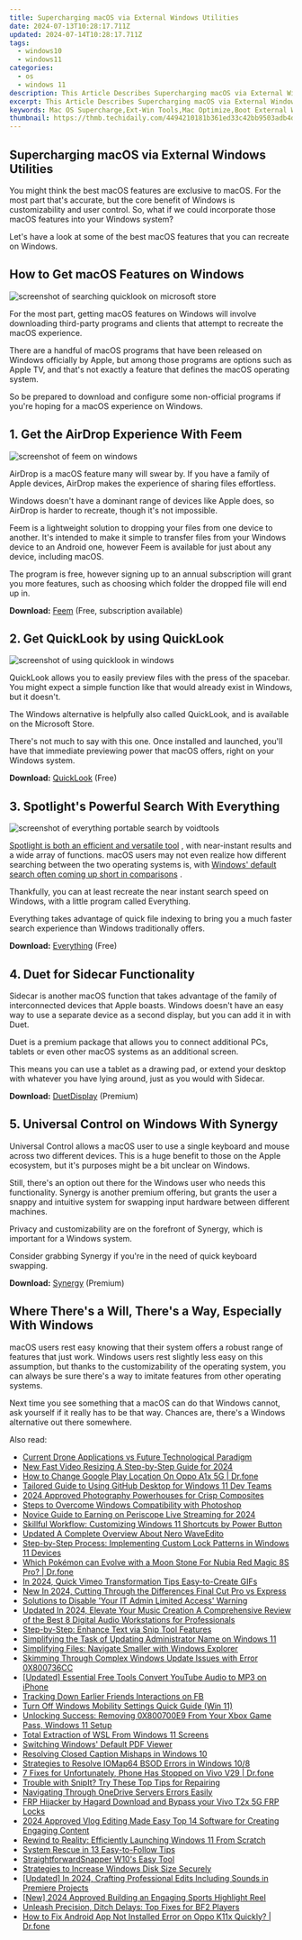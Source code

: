 ```yaml
---
title: Supercharging macOS via External Windows Utilities
date: 2024-07-13T10:28:17.711Z
updated: 2024-07-14T10:28:17.711Z
tags:
  - windows10
  - windows11
categories:
  - os
  - windows 11
description: This Article Describes Supercharging macOS via External Windows Utilities
excerpt: This Article Describes Supercharging macOS via External Windows Utilities
keywords: Mac OS Supercharge,Ext-Win Tools,Mac Optimize,Boot External Win,Mac Performance Boost,Cross-Platform Enhance,Windows Mac Linkup
thumbnail: https://thmb.techidaily.com/4494210181b361ed33c42bb9503adb4d12c1be013a2d22176a91ef5b8d6bd2e7.jpg
---
```


## Supercharging macOS via External Windows Utilities

 You might think the best macOS features are exclusive to macOS. For the most part that's accurate, but the core benefit of Windows is customizability and user control. So, what if we could incorporate those macOS features into your Windows system?

 Let's have a look at some of the best macOS features that you can recreate on Windows.

## How to Get macOS Features on Windows

![screenshot of searching quicklook on microsoft store](https://static1.makeuseofimages.com/wordpress/wp-content/uploads/2023/03/screenshot_of_quicklook_search_on_microsoft_store.jpg)

 For the most part, getting macOS features on Windows will involve downloading third-party programs and clients that attempt to recreate the macOS experience.

 There are a handful of macOS programs that have been released on Windows officially by Apple, but among those programs are options such as Apple TV, and that's not exactly a feature that defines the macOS operating system.

 So be prepared to download and configure some non-official programs if you're hoping for a macOS experience on Windows.

## 1\. Get the AirDrop Experience With Feem

![screenshot of feem on windows](https://static1.makeuseofimages.com/wordpress/wp-content/uploads/2023/03/screenshot_of_feem_on_windows.jpg)

 AirDrop is a macOS feature many will swear by. If you have a family of Apple devices, AirDrop makes the experience of sharing files effortless.

 Windows doesn't have a dominant range of devices like Apple does, so AirDrop is harder to recreate, though it's not impossible.

 Feem is a lightweight solution to dropping your files from one device to another. It's intended to make it simple to transfer files from your Windows device to an Android one, however Feem is available for just about any device, including macOS.

 The program is free, however signing up to an annual subscription will grant you more features, such as choosing which folder the dropped file will end up in.

**Download:** [Feem](https://feem.io/#download) (Free, subscription available)

## 2\. Get QuickLook by using QuickLook

![screenshot of using quicklook in windows](https://static1.makeuseofimages.com/wordpress/wp-content/uploads/2023/03/screenshot_of_quicklook_windows.jpg)

 QuickLook allows you to easily preview files with the press of the spacebar. You might expect a simple function like that would already exist in Windows, but it doesn't.

 The Windows alternative is helpfully also called QuickLook, and is available on the Microsoft Store.

 There's not much to say with this one. Once installed and launched, you'll have that immediate previewing power that macOS offers, right on your Windows system.

**Download:** [QuickLook](https://apps.microsoft.com/store/detail/quicklook/9NV4BS3L1H4S?hl=en-us&gl=us) (Free)

## 3\. Spotlight's Powerful Search With Everything

![screenshot of everything portable search by voidtools](https://static1.makeuseofimages.com/wordpress/wp-content/uploads/2022/08/2_screenshot_of_everything_voidtools.jpg)

[Spotlight is both an efficient and versatile tool](https://www.makeuseof.com/spotlight-search-on-mac-beginners-guide/) , with near-instant results and a wide array of functions. macOS users may not even realize how different searching between the two operating systems is, with [Windows' default search often coming up short in comparisons](https://www.makeuseof.com/windows-search-is-too-slow-tricks/) .

 Thankfully, you can at least recreate the near instant search speed on Windows, with a little program called Everything.

 Everything takes advantage of quick file indexing to bring you a much faster search experience than Windows traditionally offers.

**Download:** [Everything](https://www.voidtools.com) (Free)

## 4\. Duet for Sidecar Functionality

 Sidecar is another macOS function that takes advantage of the family of interconnected devices that Apple boasts. Windows doesn't have an easy way to use a separate device as a second display, but you can add it in with Duet.

 Duet is a premium package that allows you to connect additional PCs, tablets or even other macOS systems as an additional screen.

 This means you can use a tablet as a drawing pad, or extend your desktop with whatever you have lying around, just as you would with Sidecar.

**Download:** [DuetDisplay](https://www.duetdisplay.com) (Premium)

## 5\. Universal Control on Windows With Synergy

 Universal Control allows a macOS user to use a single keyboard and mouse across two different devices. This is a huge benefit to those on the Apple ecosystem, but it's purposes might be a bit unclear on Windows.

 Still, there's an option out there for the Windows user who needs this functionality. Synergy is another premium offering, but grants the user a snappy and intuitive system for swapping input hardware between different machines.

 Privacy and customizability are on the forefront of Synergy, which is important for a Windows system.

 Consider grabbing Synergy if you're in the need of quick keyboard swapping.

**Download:** [Synergy](https://symless.com/synergy) (Premium)

## Where There's a Will, There's a Way, Especially With Windows

 macOS users rest easy knowing that their system offers a robust range of features that just work. Windows users rest slightly less easy on this assumption, but thanks to the customizability of the operating system, you can always be sure there's a way to imitate features from other operating systems.

 Next time you see something that a macOS can do that Windows cannot, ask yourself if it really has to be that way. Chances are, there's a Windows alternative out there somewhere.

<ins class="adsbygoogle"
     style="display:block"
     data-ad-format="autorelaxed"
     data-ad-client="ca-pub-7571918770474297"
     data-ad-slot="1223367746"></ins>



<ins class="adsbygoogle"
     style="display:block"
     data-ad-client="ca-pub-7571918770474297"
     data-ad-slot="8358498916"
     data-ad-format="auto"
     data-full-width-responsive="true"></ins>



<span class="atpl-alsoreadstyle">Also read:</span>
<div><ul>
<li><a href="https://extra-hints.techidaily.com/current-drone-applications-vs-future-technological-paradigm/"><u>Current Drone Applications vs Future Technological Paradigm</u></a></li>
<li><a href="https://video-creation-software.techidaily.com/new-fast-video-resizing-a-step-by-step-guide-for-2024/"><u>New Fast Video Resizing A Step-by-Step Guide for 2024</u></a></li>
<li><a href="https://fake-location.techidaily.com/how-to-change-google-play-location-on-oppo-a1x-5g-drfone-by-drfone-virtual-android/"><u>How to Change Google Play Location On Oppo A1x 5G | Dr.fone</u></a></li>
<li><a href="https://win11.techidaily.com/tailored-guide-to-using-github-desktop-for-windows-11-dev-teams/"><u>Tailored Guide to Using GitHub Desktop for Windows 11 Dev Teams</u></a></li>
<li><a href="https://extra-approaches.techidaily.com/2024-approved-photography-powerhouses-for-crisp-composites/"><u>2024 Approved  Photography Powerhouses for Crisp Composites</u></a></li>
<li><a href="https://win11.techidaily.com/steps-to-overcome-windows-compatibility-with-photoshop/"><u>Steps to Overcome Windows Compatibility with Photoshop</u></a></li>
<li><a href="https://extra-skills.techidaily.com/novice-guide-to-earning-on-periscope-live-streaming-for-2024/"><u>Novice Guide to Earning on Periscope Live Streaming for 2024</u></a></li>
<li><a href="https://win11.techidaily.com/skillful-workflow-customizing-windows-11-shortcuts-by-power-button/"><u>Skillful Workflow: Customizing Windows 11 Shortcuts by Power Button</u></a></li>
<li><a href="https://audio-shaping.techidaily.com/updated-a-complete-overview-about-nero-waveedito/"><u>Updated A Complete Overview About Nero WaveEdito</u></a></li>
<li><a href="https://win11.techidaily.com/step-by-step-process-implementing-custom-lock-patterns-in-windows-11-devices/"><u>Step-by-Step Process: Implementing Custom Lock Patterns in Windows 11 Devices</u></a></li>
<li><a href="https://pokemon-go-android.techidaily.com/which-pokemon-can-evolve-with-a-moon-stone-for-nubia-red-magic-8s-pro-drfone-by-drfone-virtual-android/"><u>Which Pokémon can Evolve with a Moon Stone For Nubia Red Magic 8S Pro? | Dr.fone</u></a></li>
<li><a href="https://vimeo-videos.techidaily.com/in-2024-quick-vimeo-transformation-tips-easy-to-create-gifs/"><u>In 2024, Quick Vimeo Transformation Tips  Easy-to-Create GIFs</u></a></li>
<li><a href="https://ai-video-tools.techidaily.com/new-in-2024-cutting-through-the-differences-final-cut-pro-vs-express/"><u>New In 2024, Cutting Through the Differences Final Cut Pro vs Express</u></a></li>
<li><a href="https://win11.techidaily.com/solutions-to-disable-your-it-admin-limited-access-warning/"><u>Solutions to Disable 'Your IT Admin Limited Access' Warning</u></a></li>
<li><a href="https://sound-optimizing.techidaily.com/updated-in-2024-elevate-your-music-creation-a-comprehensive-review-of-the-best-8-digital-audio-workstations-for-professionals/"><u>Updated In 2024, Elevate Your Music Creation A Comprehensive Review of the Best 8 Digital Audio Workstations for Professionals</u></a></li>
<li><a href="https://win11.techidaily.com/step-by-step-enhance-text-via-snip-tool-features/"><u>Step-by-Step: Enhance Text via Snip Tool Features</u></a></li>
<li><a href="https://win11.techidaily.com/simplifying-the-task-of-updating-administrator-name-on-windows-11/"><u>Simplifying the Task of Updating Administrator Name on Windows 11</u></a></li>
<li><a href="https://win11.techidaily.com/simplifying-files-navigate-smaller-with-windows-explorer/"><u>Simplifying Files: Navigate Smaller with Windows Explorer</u></a></li>
<li><a href="https://win11.techidaily.com/skimming-through-complex-windows-update-issues-with-error-0x800736cc/"><u>Skimming Through Complex Windows Update Issues with Error 0X800736CC</u></a></li>
<li><a href="https://youtube-zero.techidaily.com/ed-essential-free-tools-convert-youtube-audio-to-mp3-on-iphone/"><u>[Updated] Essential Free Tools  Convert YouTube Audio to MP3 on iPhone</u></a></li>
<li><a href="https://facebook.techidaily.com/tracking-down-earlier-friends-interactions-on-fb/"><u>Tracking Down Earlier Friends Interactions on FB</u></a></li>
<li><a href="https://win11.techidaily.com/turn-off-windows-mobility-settings-quick-guide-win-11/"><u>Turn Off Windows Mobility Settings Quick Guide (Win 11)</u></a></li>
<li><a href="https://win11.techidaily.com/unlocking-success-removing-0x800700e9-from-your-xbox-game-pass-windows-11-setup/"><u>Unlocking Success: Removing 0X800700E9 From Your Xbox Game Pass, Windows 11 Setup</u></a></li>
<li><a href="https://win11.techidaily.com/total-extraction-of-wsl-from-windows-11-screens/"><u>Total Extraction of WSL From Windows 11 Screens</u></a></li>
<li><a href="https://win11.techidaily.com/switching-windows-default-pdf-viewer/"><u>Switching Windows' Default PDF Viewer</u></a></li>
<li><a href="https://win11.techidaily.com/resolving-closed-caption-mishaps-in-windows-10/"><u>Resolving Closed Caption Mishaps in Windows 10</u></a></li>
<li><a href="https://win11.techidaily.com/strategies-to-resolve-iomap64-bsod-errors-in-windows-108/"><u>Strategies to Resolve IOMap64 BSOD Errors in Windows 10/8</u></a></li>
<li><a href="https://howto.techidaily.com/7-fixes-for-unfortunately-phone-has-stopped-on-vivo-v29-drfone-by-drfone-fix-android-problems-fix-android-problems/"><u>7 Fixes for Unfortunately, Phone Has Stopped on Vivo V29 | Dr.fone</u></a></li>
<li><a href="https://win11.techidaily.com/trouble-with-snipit-try-these-top-tips-for-repairing/"><u>Trouble with SnipIt? Try These Top Tips for Repairing</u></a></li>
<li><a href="https://win11.techidaily.com/navigating-through-onedrive-servers-errors-easily/"><u>Navigating Through OneDrive Servers Errors Easily</u></a></li>
<li><a href="https://bypass-frp.techidaily.com/frp-hijacker-by-hagard-download-and-bypass-your-vivo-t2x-5g-frp-locks-by-drfone-android/"><u>FRP Hijacker by Hagard Download and Bypass your Vivo T2x 5G FRP Locks</u></a></li>
<li><a href="https://video-content-creator.techidaily.com/2024-approved-vlog-editing-made-easy-top-14-software-for-creating-engaging-content/"><u>2024 Approved Vlog Editing Made Easy Top 14 Software for Creating Engaging Content</u></a></li>
<li><a href="https://win11.techidaily.com/rewind-to-reality-efficiently-launching-windows-11-from-scratch/"><u>Rewind to Reality: Efficiently Launching Windows 11 From Scratch</u></a></li>
<li><a href="https://win11.techidaily.com/system-rescue-in-13-easy-to-follow-tips/"><u>System Rescue in 13 Easy-to-Follow Tips</u></a></li>
<li><a href="https://screen-recording.techidaily.com/straightforwardsnapper-w10s-easy-tool/"><u>StraightforwardSnapper  W10's Easy Tool</u></a></li>
<li><a href="https://win11.techidaily.com/strategies-to-increase-windows-disk-size-securely/"><u>Strategies to Increase Windows Disk Size Securely</u></a></li>
<li><a href="https://fox-friendly.techidaily.com/updated-in-2024-crafting-professional-edits-including-sounds-in-premiere-projects/"><u>[Updated] In 2024, Crafting Professional Edits  Including Sounds in Premiere Projects</u></a></li>
<li><a href="https://youtube-lab.techidaily.com/024-approved-building-an-engaging-sports-highlight-reel/"><u>[New] 2024 Approved  Building an Engaging Sports Highlight Reel</u></a></li>
<li><a href="https://win11.techidaily.com/unleash-precision-ditch-delays-top-fixes-for-bf2-players/"><u>Unleash Precision, Ditch Delays: Top Fixes for BF2 Players</u></a></li>
<li><a href="https://change-location.techidaily.com/how-to-fix-android-app-not-installed-error-on-oppo-k11x-quickly-drfone-by-drfone-fix-android-problems-fix-android-problems/"><u>How to Fix Android App Not Installed Error on Oppo K11x Quickly? | Dr.fone</u></a></li>
</ul></div>
